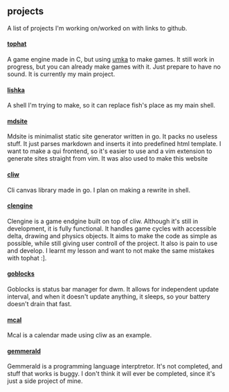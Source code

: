 ## projects

A list of projects I'm working on/worked on with links to github.

#### [tophat](https://github.com/marekmaskarinec/tophat)
A game engine made in C, but using [umka](https://github.com/vtereshkov/umka-lang) to make games. It still work in progress, but you can already make games with it. Just prepare to have no sound. It is currently my main project.

#### [lishka](https://github.com/marekmaskarinec/lishka)
A shell I'm trying to make, so it can replace fish's place as my main shell.

#### [mdsite](https://github.com/marekmaskarinec/mdsite)
Mdsite is minimalist static site generator written in go. It packs no useless stuff. It just parses markdown and inserts it into predefined html template. I want to make a qui frontend, so it's easier to use and a vim extension to generate sites straight from vim. It was also used to make this website

#### [cliw](https://github.com/marekmaskarinec/cliw)
Cli canvas library made in go. I plan on making a rewrite in shell.

#### [clengine](https://github.com/marekmaskarinec/clengine)
Clengine is a game endgine built on top of cliw. Although it's still in development, it is fully functional. It handles game cycles with accessible delta, drawing and physics objects. It aims to make the code as simple as possible, while still giving user controll of the project. It also is pain to use and develop. I learnt my lesson and want to not make the same mistakes with tophat :].

#### [goblocks](https://github.com/marekmaskarinec/goblocks)
Goblocks is status bar manager for dwm. It allows for independent update interval, and when it doesn't update anything, it sleeps, so your battery doesn't drain that fast.

#### [mcal](https://github.com/marekmaskarinec/mcal)
Mcal is a calendar made using cliw as an example.

#### [gemmerald](https://github.com/marekmaskarinec/)
Gemmerald is a programming language interptretor. It's not completed, and stuff that works is buggy. I don't think it will ever be completed, since it's just a side project of mine.
